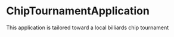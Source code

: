 # ChipTournamentApplication
This application is tailored toward a local billiards chip tournament  
